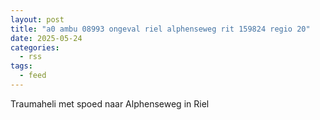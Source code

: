 ```yaml
---
layout: post
title: "a0 ambu 08993 ongeval riel alphenseweg rit 159824 regio 20"
date: 2025-05-24
categories: 
  - rss
tags: 
  - feed
---
```


Traumaheli met spoed naar Alphenseweg in Riel
